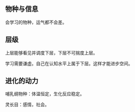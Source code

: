 ## 物种与信息

会学习的物种，运气都不会差。

## 层级

上层能够看见并调度下层，下层不可揣度上层。

学习需要谦虚。自己在认知水平上属于下层。这样才能进步空间。

## 进化的动力

哺乳纲物种：体温恒定，生化反应稳定。

灵长目：感情，社会。